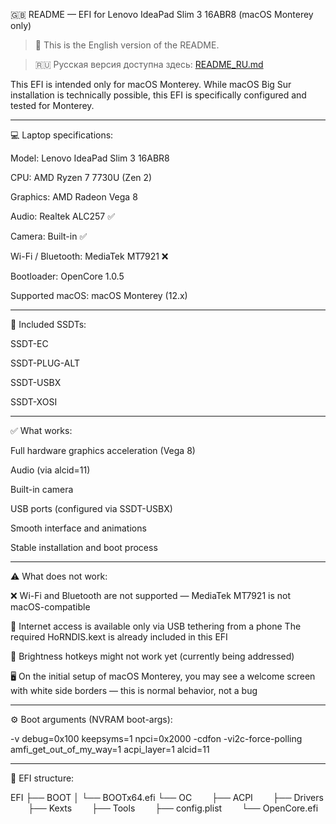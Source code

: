 
🇬🇧 README — EFI for Lenovo IdeaPad Slim 3 16ABR8 (macOS Monterey only)

> 📌 This is the English version of the README.

>🇷🇺 Русская версия доступна здесь: [README_RU.md](README_RU.md)



This EFI is intended only for macOS Monterey.
While macOS Big Sur installation is technically possible, this EFI is specifically configured and tested for Monterey.


---

💻 Laptop specifications:

Model: Lenovo IdeaPad Slim 3 16ABR8

CPU: AMD Ryzen 7 7730U (Zen 2)

Graphics: AMD Radeon Vega 8

Audio: Realtek ALC257 ✅

Camera: Built-in ✅

Wi-Fi / Bluetooth: MediaTek MT7921 ❌

Bootloader: OpenCore 1.0.5

Supported macOS: macOS Monterey (12.x)



---

🧩 Included SSDTs:

SSDT-EC

SSDT-PLUG-ALT

SSDT-USBX

SSDT-XOSI



---

✅ What works:

Full hardware graphics acceleration (Vega 8)

Audio (via alcid=11)

Built-in camera

USB ports (configured via SSDT-USBX)

Smooth interface and animations

Stable installation and boot process



---

⚠️ What does not work:

❌ Wi-Fi and Bluetooth are not supported — MediaTek MT7921 is not macOS-compatible

🔌 Internet access is available only via USB tethering from a phone
The required HoRNDIS.kext is already included in this EFI

🔅 Brightness hotkeys might not work yet (currently being addressed)

🖥️ On the initial setup of macOS Monterey, you may see a welcome screen with white side borders — this is normal behavior, not a bug



---

⚙️ Boot arguments (NVRAM boot-args):

-v debug=0x100 keepsyms=1 npci=0x2000 -cdfon -vi2c-force-polling amfi_get_out_of_my_way=1 acpi_layer=1 alcid=11


---

📁 EFI structure:

EFI
├── BOOT
│   └── BOOTx64.efi
└── OC
  ├── ACPI
  ├── Drivers
  ├── Kexts
  ├── Tools
  ├── config.plist
  └── OpenCore.efi
